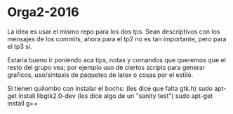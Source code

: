 # Orga2-2016

La idea es usar el mismo repo para los dos tps. 
Sean descriptivos con los mensajes de los commits, 
ahora para el tp2 no es tan importante, pero para el tp3 si.

Estaria bueno ir poniendo aca tips, notas y comandos que queremos que
el resto del grupo vea; por ejemplo uso de ciertos scripts para generar
graficos, uso/sintaxis de paquetes de latex o cosas por el estilo.

Si tienen quilombo con instalar el bochs:
(les dice que falta gtk.h)
sudo apt-get install libgtk2.0-dev
(les dice algo de un "sanity test")
sudo apt-get install g++

